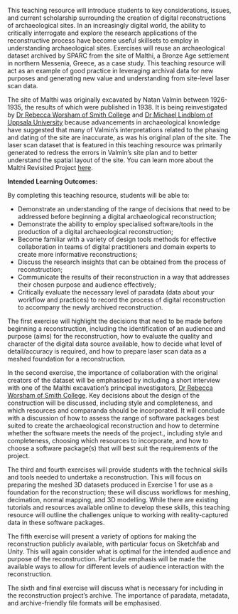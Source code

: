 ﻿This teaching resource will introduce students to key considerations, issues, and current scholarship surrounding the creation of digital reconstructions of archaeological sites. In an increasingly digital world, the ability to critically interrogate and explore the research applications of the reconstructive process have become useful skillsets to employ in understanding archaeological sites. Exercises will reuse an archaeological dataset archived by SPARC from the site of Malthi, a Bronze Age settlement in northern Messenia, Greece, as a case study. This teaching resource will act as an example of good practice in leveraging archival data for new purposes and generating new value and understanding from site-level laser scan data.

The site of Malthi was originally excavated by Natan Valmin between 1926-1935, the results of which were published in 1938. It is being reinvestigated by [Dr Rebecca Worsham of Smith College](https://www.smith.edu/academics/faculty/rebecca-worsham) and [Dr Michael Lindblom of Uppsala University](https://katalog.uu.se/profile/?id=N96-2742) because advancements in archaeological knowledge have suggested that many of Valmin’s interpretations related to the phasing and dating of the site are inaccurate, as was his original plan of the site. The laser scan dataset that is featured in this teaching resource was primarily generated to redress the errors in Valmin’s site plan and to better understand the spatial layout of the site. You can learn more about the Malthi Revisited Project [here](https://www.sia.gr/en/articles.php?tid=319&page=1). 

**Intended Learning Outcomes:**

By completing this teaching resource, students will be able to:

- Demonstrate an understanding of the range of decisions that need to be addressed before beginning a digital archaeological reconstruction;
- Demonstrate the ability to employ specialised software/tools in the production of a digital archaeological reconstruction;
- Become familiar with a variety of design tools methods for effective collaboration in teams of digital practitioners and domain experts to create more informative reconstructions;
- Discuss the research insights that can be obtained from the process of reconstruction;
- Communicate the results of their reconstruction in a way that addresses their chosen purpose and audience effectively;
- Critically evaluate the necessary level of paradata (data about your workflow and practices) to record the process of digital reconstruction to accompany the newly archived reconstruction.

The first exercise will highlight the decisions that need to be made before beginning a reconstruction, including the identification of an audience and purpose (aims) for the reconstruction, how to evaluate the quality and character of the digital data source available, how to decide what level of detail/accuracy is required, and how to prepare laser scan data as a meshed foundation for a reconstruction.

In the second exercise, the importance of collaboration with the original creators of the dataset will be emphasised by including a short interview with one of the Malthi excavation’s principal investigators, [Dr Rebecca Worsham of Smith College](https://www.smith.edu/academics/faculty/rebecca-worsham). Key decisions about the design of the construction will be discussed, including style and completeness, and which resources and comparanda should be incorporated. It will conclude with a discussion of how to assess the range of software packages best suited to create the archaeological reconstruction and how to determine whether the software meets the needs of the project., including style and completeness, choosing which resources to incorporate, and how to choose a software package(s) that will best suit the requirements of the project. 

The third and fourth exercises will provide students with the technical skills and tools needed to undertake a reconstruction. This will focus on preparing the meshed 3D datasets produced in Exercise 1 for use as a foundation for the reconstruction; these will discuss workflows for meshing, decimation, normal mapping, and 3D modelling. While there are existing tutorials and resources available online to develop these skills, this teaching resource will outline the challenges unique to working with reality-captured data in these software packages. 

The fifth exercise will present a variety of options for making the reconstruction publicly available, with particular focus on Sketchfab and Unity. This will again consider what is optimal for the intended audience and purpose of the reconstruction. Particular emphasis will be made the available ways to allow for different levels of audience interaction with the reconstruction.

The sixth and final exercise will discuss what is necessary for including in the reconstruction project’s archive. The importance of paradata, metadata, and archive-friendly file formats will be emphasised.


